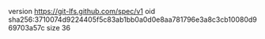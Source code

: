 version https://git-lfs.github.com/spec/v1
oid sha256:3710074d9224405f5c83ab1bb0a0d0e8aa781796e3a8c3cb10080d969703a57c
size 36
